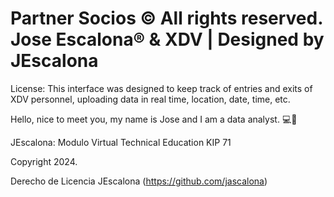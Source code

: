 # Partner Socios © All rights reserved. Jose Escalona® & XDV | Designed by JEscalona

License: This interface was designed to keep track of entries and exits of XDV personnel, 
uploading data in real time, location, date, time, etc.

Hello, nice to meet you, my name is Jose and I am a data analyst. 💻🔧

JEscalona: Modulo Virtual Technical Education KIP 71

Copyright 2024.

Derecho de Licencia JEscalona (https://github.com/jascalona)

